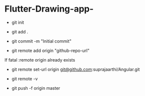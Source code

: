 # Flutter-Drawing-app-

- git init 

- git add . 

- git commit -m "Initial commit"

- git remote add origin "github-repo-url"

If fatal :remote origin already exists 

-  git remote set-url origin git@github.com:suprajaarthi/Angular.git

- git remote -v

- git push -f origin master
